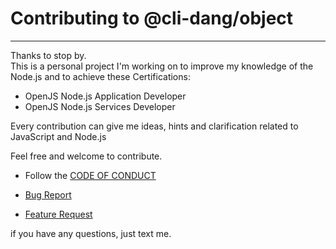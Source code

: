 # Contributing to @cli-dang/object

___

Thanks to stop by.  
This is a personal project I'm working on to improve my knowledge of the Node.js and to achieve these Certifications:

- OpenJS Node.js Application Developer
- OpenJS Node.js Services Developer

Every contribution can give me ideas, hints and clarification related to JavaScript and Node.js

Feel free and welcome to contribute.

- Follow the [CODE OF CONDUCT](https://github.com/cli-dang/object/blob/main/.github/CODE_OF_CONDUCT.md)

- [Bug Report](https://github.com/cli-dang/object/blob/main/.github/ISSUE_TEMPLATE/bug_report.md)

- [Feature Request](https://github.com/cli-dang/object/blob/main/.github/ISSUE_TEMPLATE/feature_request.md)

if you have any questions, just text me.
